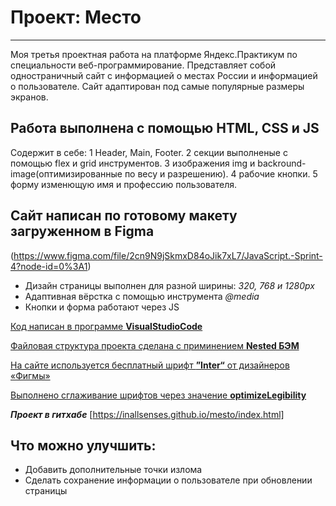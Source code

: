 
# Проект: Место
-------------------

Моя третья проектная работа на платформе Яндекс.Практикум по специальности веб-программирование.
Представляет собой одностраничный сайт с информацией о местах России и информацией о пользователе.
Сайт адаптирован под самые популярные размеры экранов.

## Работа выполнена с помощью HTML, CSS и JS

Содержит в себе:
1 Header, Main, Footer.
2 секции выполненые с помощью flex и grid инструментов.
3 изображения img и backround-image(оптимизированные по весу и разрешению).
4 рабочие кнопки.
5 форму изменющую имя и профессию пользователя.


## Cайт написан по готовому макету загруженном в Figma
(https://www.figma.com/file/2cn9N9jSkmxD84oJik7xL7/JavaScript.-Sprint-4?node-id=0%3A1)

* Дизайн страницы выполнен для разной ширины: _320, 768 и 1280px_
* Адаптивная вёрстка с помощью инструмента _@media_
* Кнопки и форма работают через JS


[Код написан в программе **VisualStudioCode**](https://code.visualstudio.com/)

[Файловая структура проекта сделана с приминением **Nested БЭМ**](https://ru.bem.info/methodology/filestructure/)

[На сайте используется бесплатный шрифт **”Inter“** от дизайнеров «Фигмы»](https://rsms.me/inter/)

[Выполнено сглаживание шрифтов через значение **optimizeLegibility**](https://doka.guide/css/text-rendering/)

**_Проект в гитхабе_**
[https://inallsenses.github.io/mesto/index.html]

## Что можно улучшить:
* Добавить дополнительные точки излома
* Сделать сохранение информации о пользователе при обновлении страницы